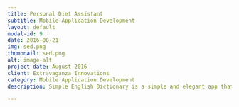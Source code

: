 ```yaml
---
title: Personal Diet Assistant
subtitle: Mobile Application Development
layout: default
modal-id: 9
date: 2016-08-21
img: sed.png
thumbnail: sed.png
alt: image-alt
project-date: August 2016
client: Extravaganza Innovations
category: Mobile Application Development
description: Simple English Dictionary is a simple and elegant app that helps you search for definitions and save them for future viewing on the go! The app was built as part of portfolio item during my university days, fairly simple but was useful for practicing my design and development skills.

---
```

